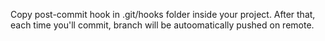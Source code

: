 Copy post-commit hook in .git/hooks folder inside your project. After that, each time you'll commit, branch will be autoomatically pushed on remote.
